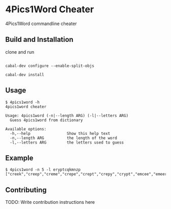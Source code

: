 # 4Pics1Word Cheater

4Pics1Word commandline cheater

## Build and Installation
clone and run


```

cabal-dev configure --enable-split-objs

cabal-dev install 
```

## Usage

```
$ 4pics1word -h
4pics1word cheater

Usage: 4pics1word (-n|--length ARG) (-l|--letters ARG)
  Guess 4pics1word from dictionary

Available options:
  -h,--help                Show this help text
  -n,--length ARG          the length of the word
  -l,--letters ARG         the letters used to guess

```
## Example


```
$ 4pics1word -n 5 -l eryptcqkmnzp
["creek","creep","creme","crepe","crept","crepy","crypt","emcee","emeer","emery","emmer","emmet","empty","enemy","enter","entry","enzym","erect","kempt","kente","kerne","kerry","kreep","mercy","merer","merry","meter","metre","nertz","netty","pecky","peery","pence","penne","penny","peppy","perky","perry","peter","petty","preen","pryer","recce","reeky","rekey","remet","rente","retem","retry","teeny","tempt","tenet","tenty","tepee","terce","terne","terry","treen","typey","yente"]
```

## Contributing

TODO: Write contribution instructions here
